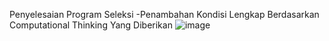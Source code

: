 Penyelesaian Program Seleksi
-Penambahan Kondisi Lengkap Berdasarkan Computational Thinking Yang Diberikan
![image](https://github.com/hasrichar/21040193_Pemrograman_Jaringan_1/assets/135937650/713706b8-0e5c-40db-8996-e3188c0745d0)

